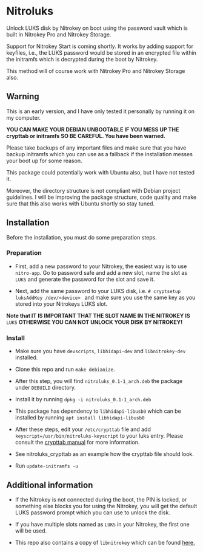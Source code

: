 # Nitroluks

Unlock LUKS disk by Nitrokey on boot using the password vault which is built in Nitrokey Pro and Nitrokey Storage.

Support for Nitrokey Start is coming shortly. It works by adding support for keyfiles, i.e., the LUKS password would be stored in an encrypted file within the initramfs which is decrypted during the boot by Nitrokey.

This method will of course work with Nitrokey Pro and Nitrokey Storage also.

## Warning

This is an early version, and I have only tested it personally by running it on my computer.

__YOU CAN MAKE YOUR DEBIAN UNBOOTABLE IF YOU MESS UP THE crypttab or initramfs SO BE CAREFUL. You have been warned.__

Please take backups of any important files and make sure that you have backup initramfs which you can use as a fallback if the installation messes your boot up for some reason.

This package could potentially work with Ubuntu also, but I have not tested it.

Moreover, the directory structure is not compliant with Debian project guidelines. I will be improving the package structure, code quality and make sure that this also works with Ubuntu shortly so stay tuned.

## Installation

Before the installation, you must do some preparation steps.

### Preparation
* First, add a new password to your Nitrokey, the easiest way is to use `nitro-app`. Go to password safe and add a new slot, name the slot as `LUKS` and generate the password for the slot and save it.

* Next, add the same password to your LUKS disk, i.e. `# cryptsetup luksAddKey /dev/<device> ` and make sure you use the same key as you stored into your Nitrokeys LUKS slot.

__Note that IT IS IMPORTANT THAT THE SLOT NAME IN THE NITROKEY IS__ `LUKS` __OTHERWISE YOU CAN NOT UNLOCK YOUR DISK BY NITROKEY!__


### Install
* Make sure you have `devscripts`, `libhidapi-dev` and `libnitrokey-dev` installed.

* Clone this repo and run `make debianize`.

* After this step, you will find `nitroluks_0.1-1_arch.deb` the package under `DEBUILD` directory.

* Install it by running `dpkg -i nitroluks_0.1-1_arch.deb`

* This package has dependency to `libhidapi-libusb0` which can be installed by running `apt install libhidapi-libusb0`

* After these steps, edit your `/etc/crypttab` file and add `keyscript=/usr/bin/nitroluks-keyscript` to your luks entry. Please consult the [crypttab manual](https://linux.die.net/man/5/crypttab) for more information.

* See nitroluks_crypttab as an example how the crypttab file should look.

* Run `update-initramfs -u`

## Additional information

* If the Nitrokey is not connected during the boot, the PIN is locked, or something else blocks you for using the Nitrokey, you will get the default LUKS password prompt which you can use to unlock the disk.

* If you have multiple slots named as `LUKS` in your Nitrokey, the first one will be used.

* This repo also contains a copy of `libnitrokey` which can be found [here.](https://github.com/Nitrokey/libnitrokey)
